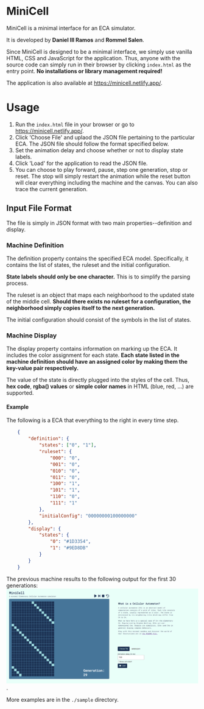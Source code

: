# MiniCell
MiniCell is a minimal interface for an ECA simulator.

It is developed by **Daniel III Ramos** and **Rommel Salen**.

Since MiniCell is designed to be a minimal interface, we simply use vanilla HTML,
CSS and JavaScript for the application. Thus, anyone with the source code can 
simply run in their browser by clicking `index.html` as the entry point. 
**No installations or library management required!**

The application is also available at https://minicell.netlify.app/.

# Usage

1.  Run the `index.html` file in your browser or go to https://minicell.netlify.app/.
2.  Click 'Choose File' and uplaod the JSON file pertaining to the particular ECA.
    The JSON file should follow the format specified below.
3.  Set the animation delay and choose whether or not to display state labels.
4.  Click 'Load' for the application to read the JSON file.
5.  You can choose to play forward, pause, step one generation, stop or reset. 
    The stop will simply restart the animation while the reset button will clear 
    everything including the machine and the canvas. You can also trace the 
    current generation.

## Input File Format

The file is simply in JSON format with two main properties--definition and display.

### Machine Definition

The definition property contains the specified ECA model. Specifically, it 
contains the list of states, the ruleset and the initial configuration.

**State labels should only be one character.** This is to simplify the parsing 
process.

The ruleset is an object that maps each neighborhood to the updated state of the 
middle cell. **Should there exists no ruleset for a configuration, the 
neighborhood simply copies itself to the next generation.**

The initial configuration should consist of the symbols in the list of states.

### Machine Display

The display property contains information on marking up the ECA. It includes 
the color assignment for each state. **Each state listed in the machine definition
should have an assigned color by making them the key-value pair respectively.**

The value of the state is directly plugged into the styles of the cell. Thus, 
**hex code**, **rgba() values** or **simple color names** in HTML (blue, red, ...)
are supported.


#### Example
The following is a ECA that everything to the right in every time step.

```JSON
    {
        "definition": {
            "states": ["0", "1"],
            "ruleset": {
                "000": "0",
                "001": "0",
                "010": "0",
                "011": "0",
                "100": "1",
                "101": "1",
                "110": "0",
                "111": "1"
            },
            "initialConfig": "00000000100000000"
        },
        "display": {
            "states": {
                "0": "#1D3354",
                "1": "#9ED8DB"
            }
        }
    }
```

The previous machine results to the following output for the first 
30 generations:
![The output of the previous machine](./assets/sample.png).

More examples are in the `./sample` directory.
